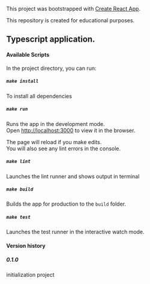 This project was bootstrapped with [Create React App](https://github.com/facebook/create-react-app).

This repository is created for educational purposes.

## Typescript application.

#### Available Scripts

In the project directory, you can run:

##### `make install`

To install all dependencies

##### `make run`

Runs the app in the development mode.<br />
Open [http://localhost:3000](http://localhost:3000) to view it in the browser.

The page will reload if you make edits.<br />
You will also see any lint errors in the console.

##### `make lint`

Launches the lint runner and shows output in terminal

##### `make build`

Builds the app for production to the `build` folder.

##### `make test`

Launches the test runner in the interactive watch mode.

#### Version history

##### 0.1.0

initialization project
